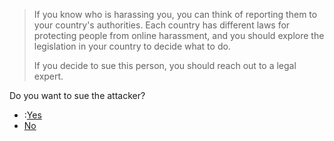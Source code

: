 <blockquote>
<p>If you know who is harassing you, you can think of reporting them to your country&#39;s authorities.
Each country has different laws for protecting people from online harassment, and
you should explore the legislation in your country to decide what to do.</p>
<p>If you decide to sue this person, you should reach out to a legal expert.</p>
</blockquote>
<p>Do you want to sue the attacker?</p>
<ul>
<li>:<a href="organisations?services=legal">Yes</a></li>
<li><a href="../block_harasser">No</a></li>
</ul>
